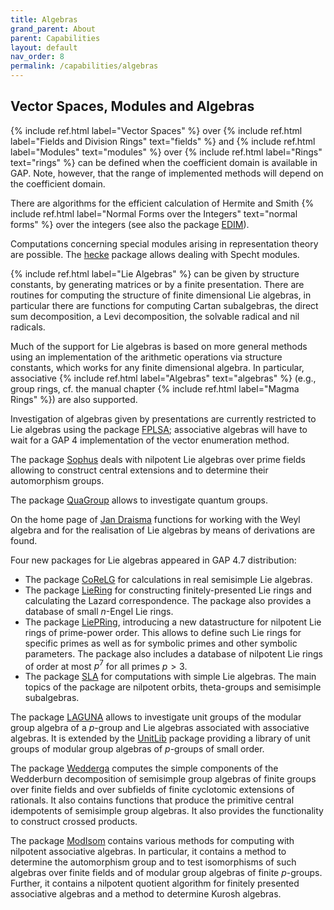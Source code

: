 ```yaml
---
title: Algebras
grand_parent: About
parent: Capabilities
layout: default
nav_order: 8
permalink: /capabilities/algebras
---
```

## Vector Spaces, Modules and Algebras

{% include ref.html label="Vector Spaces" %} over {% include ref.html label="Fields and Division Rings" text="fields" %} and {% include ref.html label="Modules" text="modules" %} over {% include ref.html label="Rings" text="rings" %} can be defined when the coefficient domain is available in GAP. Note, however, that the range of implemented methods will depend on the coefficient domain.

There are algorithms for the efficient calculation of Hermite and Smith {% include ref.html label="Normal Forms over the Integers" text="normal forms" %} over the integers (see also the package [EDIM](https://www.math.rwth-aachen.de/~Frank.Luebeck/EDIM)).

Computations concerning special modules arising in representation theory
are possible. The [hecke](https://gap-packages.github.io/hecke/) package
allows dealing with Specht modules.

{% include ref.html label="Lie Algebras" %}
can be given by structure constants, by generating matrices or by
a finite presentation. There are routines for computing the structure
of finite dimensional Lie algebras, in particular
there are functions for computing Cartan subalgebras,
the direct sum decomposition, a Levi decomposition, the solvable radical
and nil radicals.

Much of the support for Lie  algebras is based on more general methods
using  an implementation  of the  arithmetic operations  via structure
constants,  which  works  for  any  finite  dimensional  algebra.   In
particular, associative {% include ref.html label="Algebras" text="algebras" %} (e.g., group rings, cf. the manual chapter {% include ref.html label="Magma Rings" %}) are also supported.

Investigation of algebras given by presentations are currently restricted to Lie algebras using the package [FPLSA](https://gap-packages.github.io/FPLSA); associative algebras will have to wait for a GAP 4 implementation of the vector enumeration method.

The  package  [Sophus](https://gap-packages.github.io/sophus/) deals  with
nilpotent Lie algebras over prime fields allowing to construct central
extensions and to determine their automorphism groups.

The package [QuaGroup](https://gap-packages.github.io/quagroup/) allows to
investigate quantum groups.

On the home page of [Jan Draisma](https://web.archive.org/web/20240414220737/https://mathsites.unibe.ch/jdraisma/) functions for working with the Weyl algebra and for the realisation of Lie algebras by means of derivations are found.

Four new packages for Lie algebras appeared in GAP 4.7
distribution:
- The package [CoReLG](https://gap-packages.github.io/corelg/) for calculations in real semisimple Lie algebras.
- The package [LieRing](https://gap-packages.github.io/liering/) for constructing finitely-presented Lie rings and calculating the Lazard correspondence. The package also provides a database of small $n$-Engel Lie rings.
- The package [LiePRing](https://gap-packages.github.io/liepring/), introducing a new datastructure for nilpotent Lie rings of prime-power order. This allows to define such Lie rings for specific primes as well as for symbolic primes and other symbolic parameters. The package also includes a database of nilpotent Lie rings of order at most $p^7$ for all primes $p> 3$.
- The package [SLA](https://gap-packages.github.io/sla/) for computations with simple Lie algebras. The main topics of the package are nilpotent orbits, theta-groups and semisimple subalgebras.

The package [LAGUNA](https://gap-packages.github.io/laguna) allows to investigate unit groups of the modular group algebra of a $p$-group and Lie algebras associated with associative algebras. It is extended by the [UnitLib](https://gap-packages.github.io/unitlib) package providing a library of unit groups of modular group algebras of $p$-groups of small order.

The package [Wedderga](https://gap-packages.github.io/wedderga) computes the simple components of the Wedderburn decomposition of semisimple group algebras of finite groups over finite fields and over subfields of finite cyclotomic extensions of rationals. It also contains functions that produce the primitive central idempotents of semisimple group algebras. It also provides the functionality to construct crossed products.

The package [ModIsom](https://gap-packages.github.io/modisom/) contains various methods for computing with nilpotent associative algebras. In particular, it contains a method to determine the automorphism group and to test isomorphisms of such algebras over finite fields and of modular group algebras of finite $p$-groups. Further, it contains a nilpotent quotient algorithm for finitely presented associative algebras and a method to determine Kurosh algebras.
